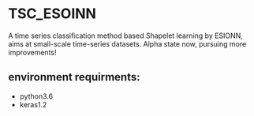 # TSC_ESOINN
A time series classification method based Shapelet learning by ESIONN, aims at small-scale time-series datasets.
Alpha state now, pursuing more improvements!

## environment requirments:
* python3.6
* keras1.2
